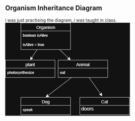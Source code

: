 ##  Organism Inheritance Diagram

i was just practising the diagram, i was taught in class.
![Organism UML Diagram](assets/mypractise1.png)
